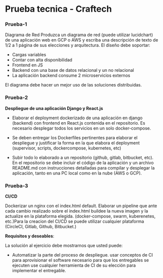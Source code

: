 # Prueba tecnica - Craftech

### Prueba-1
Diagrama de Red Produzca un diagrama de red (puede utilizar
lucidchart) de una aplicación web en GCP o AWS y escriba una descripción de
texto de 1/2 a 1 página de sus elecciones y arquitectura.
El diseño debe soportar:
- Cargas variables
- Contar con alta disponibilidad
- Frontend en JS
- Backend con una base de datos relacional y un no relacional
- La aplicación backend consume 2 microservicios externos

El diagrama debe hacer un mejor uso de las soluciones distribuidas.

### Prueba-2
**Despliegue de una aplicación Django y React.js**
- Elaborar
el deployment dockerizado de una aplicación en django (backend) con frontend
en React.js contenida en el repositorio. Es necesario desplegar todos los servicios
en un solo docker-compose.

- Se deben entregar los Dockerfiles pertinentes para elaborar el despliegue y justificar la forma en la que elabora el deployment (supervisor, scripts, dockercompose, kubernetes, etc)

- Subir todo lo elaborado a un repositorio (github, gitlab, bitbucket, etc). En el
repositorio se debe incluir el código de la aplicación y un archivo README.md
con instrucciones detalladas para compilar y desplegar la aplicación, tanto en
una PC local como en la nube (AWS o GCP).

### Prueba-3
**CI/CD**

Dockerizar un nginx con el index.html default. Elaborar un pipeline que ante cada cambio realizado sobre el index.html buildee la nueva imagen y la actualize en la plataforma elegida. (docker-compose, swarm, kuberenetes, etc.)Para la creacion del CI/CD se puede utilizar cualquier plataforma (CircleCI, Gitlab, Github, Bitbucket.)

**Requisitos y deseables**:

La solución al ejercicio debe mostrarnos que usted puede:
- Automatizar la parte del proceso de despliegue. usar conceptos de CI para aprovisionar el software necesario para que los entregables se ejecuten use cualquier
herramienta de CI de su elección para implementar el entregable.
